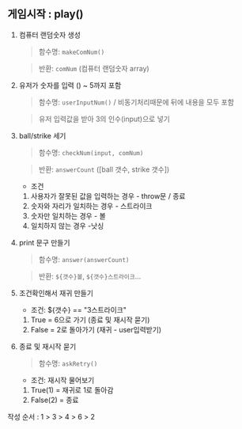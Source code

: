 ## 게임시작 : play()

1.  컴퓨터 랜덤숫자 생성

    > 함수명: `makeComNum()`

    > 반환: `comNum` (컴퓨터 랜덤숫자 array)

2.  유저가 숫자를 입력 () ~ 5까지 포함

    > 함수명: `userInputNum()` / 비동기처리때문에 뒤에 내용을 모두 포함

    > 유저 입력값을 받아 3의 인수(input)으로 넣기

3.  ball/strike 세기

    > 함수명: `checkNum(input, comNum)`

    > 반환: `answerCount` ([ball 갯수, strike 갯수])

    - 조건

    1.  사용자가 잘못된 값을 입력하는 경우 - throw문 / 종료
    2.  숫자와 자리가 일치하는 경우 - 스트라이크
    3.  숫자만 일치하는 경우 - 볼
    4.  일치하지 않는 경우 -낫싱

4.  print 문구 만들기

    > 함수명: `answer(answerCount)`

    > 반환: `${갯수}볼`, `${갯수}스트라이크`...

5.  조건확인해서 재귀 만들기

    - 조건: ${갯수} == "3스트라이크"

    1.  True = 6으로 가기 (종료 및 재시작 묻기)
    2.  False = 2로 돌아가기 (재귀 - user입력받기)

6.  종료 및 재시작 묻기
    > 함수명: `askRetry()`
    - 조건: 재시작 물어보기
    1.  True(1) = 재귀로 1로 돌아감
    2.  False(2) = 종료

작성 순서 : 1 > 3 > 4 > 6 > 2
